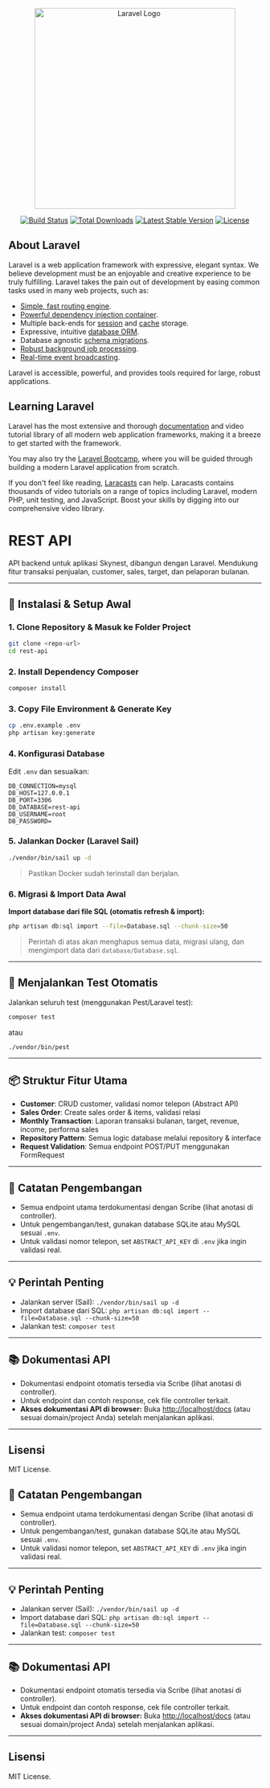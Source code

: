 <p align="center"><a href="https://laravel.com" target="_blank"><img src="https://raw.githubusercontent.com/laravel/art/master/logo-lockup/5%20SVG/2%20CMYK/1%20Full%20Color/laravel-logolockup-cmyk-red.svg" width="400" alt="Laravel Logo"></a></p>

<p align="center">
<a href="https://github.com/laravel/framework/actions"><img src="https://github.com/laravel/framework/workflows/tests/badge.svg" alt="Build Status"></a>
<a href="https://packagist.org/packages/laravel/framework"><img src="https://img.shields.io/packagist/dt/laravel/framework" alt="Total Downloads"></a>
<a href="https://packagist.org/packages/laravel/framework"><img src="https://img.shields.io/packagist/v/laravel/framework" alt="Latest Stable Version"></a>
<a href="https://packagist.org/packages/laravel/framework"><img src="https://img.shields.io/packagist/l/laravel/framework" alt="License"></a>
</p>

## About Laravel

Laravel is a web application framework with expressive, elegant syntax. We believe development must be an enjoyable and creative experience to be truly fulfilling. Laravel takes the pain out of development by easing common tasks used in many web projects, such as:

- [Simple, fast routing engine](https://laravel.com/docs/routing).
- [Powerful dependency injection container](https://laravel.com/docs/container).
- Multiple back-ends for [session](https://laravel.com/docs/session) and [cache](https://laravel.com/docs/cache) storage.
- Expressive, intuitive [database ORM](https://laravel.com/docs/eloquent).
- Database agnostic [schema migrations](https://laravel.com/docs/migrations).
- [Robust background job processing](https://laravel.com/docs/queues).
- [Real-time event broadcasting](https://laravel.com/docs/broadcasting).

Laravel is accessible, powerful, and provides tools required for large, robust applications.

## Learning Laravel

Laravel has the most extensive and thorough [documentation](https://laravel.com/docs) and video tutorial library of all modern web application frameworks, making it a breeze to get started with the framework.

You may also try the [Laravel Bootcamp](https://bootcamp.laravel.com), where you will be guided through building a modern Laravel application from scratch.

If you don't feel like reading, [Laracasts](https://laracasts.com) can help. Laracasts contains thousands of video tutorials on a range of topics including Laravel, modern PHP, unit testing, and JavaScript. Boost your skills by digging into our comprehensive video library.

# REST API

API backend untuk aplikasi Skynest, dibangun dengan Laravel.
Mendukung fitur transaksi penjualan, customer, sales, target, dan pelaporan bulanan.

---

## 🚀 Instalasi & Setup Awal

### 1. Clone Repository & Masuk ke Folder Project
```bash
git clone <repo-url>
cd rest-api
```

### 2. Install Dependency Composer
```bash
composer install
```

### 3. Copy File Environment & Generate Key
```bash
cp .env.example .env
php artisan key:generate
```

### 4. Konfigurasi Database
Edit `.env` dan sesuaikan:
```
DB_CONNECTION=mysql
DB_HOST=127.0.0.1
DB_PORT=3306
DB_DATABASE=rest-api
DB_USERNAME=root
DB_PASSWORD=
```

### 5. Jalankan Docker (Laravel Sail)
```bash
./vendor/bin/sail up -d
```
> Pastikan Docker sudah terinstall dan berjalan.

### 6. Migrasi & Import Data Awal
**Import database dari file SQL (otomatis refresh & import):**
```bash
php artisan db:sql import --file=Database.sql --chunk-size=50
```
> Perintah di atas akan menghapus semua data, migrasi ulang, dan mengimport data dari `database/Database.sql`.

---

## 🧪 Menjalankan Test Otomatis

Jalankan seluruh test (menggunakan Pest/Laravel test):
```bash
composer test
```
atau
```bash
./vendor/bin/pest
```

---

## 📦 Struktur Fitur Utama

- **Customer**: CRUD customer, validasi nomor telepon (Abstract API)
- **Sales Order**: Create sales order & items, validasi relasi
- **Monthly Transaction**: Laporan transaksi bulanan, target, revenue, income, performa sales
- **Repository Pattern**: Semua logic database melalui repository & interface
- **Request Validation**: Semua endpoint POST/PUT menggunakan FormRequest

---

## 📝 Catatan Pengembangan

- Semua endpoint utama terdokumentasi dengan Scribe (lihat anotasi di controller).
- Untuk pengembangan/test, gunakan database SQLite atau MySQL sesuai `.env`.
- Untuk validasi nomor telepon, set `ABSTRACT_API_KEY` di `.env` jika ingin validasi real.

---

## 💡 Perintah Penting

- Jalankan server (Sail):
  `./vendor/bin/sail up -d`
- Import database dari SQL:
  `php artisan db:sql import --file=Database.sql --chunk-size=50`
- Jalankan test:
  `composer test`

---

## 📚 Dokumentasi API

- Dokumentasi endpoint otomatis tersedia via Scribe (lihat anotasi di controller).
- Untuk endpoint dan contoh response, cek file controller terkait.
- **Akses dokumentasi API di browser:**
  Buka [http://localhost/docs](http://localhost/docs) (atau sesuai domain/project Anda) setelah menjalankan aplikasi.

---

## Lisensi

MIT License.
## 📝 Catatan Pengembangan

- Semua endpoint utama terdokumentasi dengan Scribe (lihat anotasi di controller).
- Untuk pengembangan/test, gunakan database SQLite atau MySQL sesuai `.env`.
- Untuk validasi nomor telepon, set `ABSTRACT_API_KEY` di `.env` jika ingin validasi real.

---

## 💡 Perintah Penting

- Jalankan server (Sail):
  `./vendor/bin/sail up -d`
- Import database dari SQL:
  `php artisan db:sql import --file=Database.sql --chunk-size=50`
- Jalankan test:
  `composer test`

---

## 📚 Dokumentasi API

- Dokumentasi endpoint otomatis tersedia via Scribe (lihat anotasi di controller).
- Untuk endpoint dan contoh response, cek file controller terkait.
- **Akses dokumentasi API di browser:**
  Buka [http://localhost/docs](http://localhost/docs) (atau sesuai domain/project Anda) setelah menjalankan aplikasi.

---

## Lisensi

MIT License.
